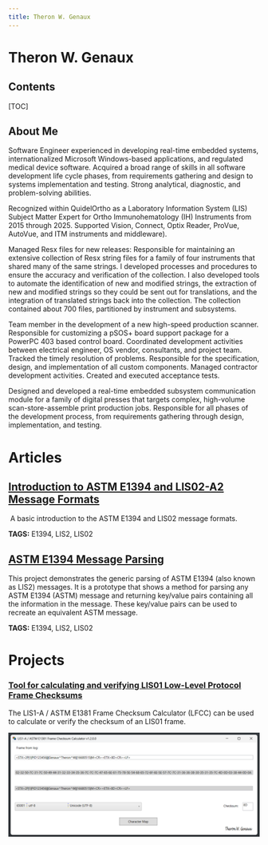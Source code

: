```yaml
---
title: Theron W. Genaux
---
```


# Theron W. Genaux

## Contents

[TOC]

## About Me

Software Engineer experienced in developing real-time embedded systems, internationalized Microsoft Windows-based applications, and regulated medical device software. Acquired a broad range of skills in all software development life cycle phases, from requirements gathering and design to systems implementation and testing. Strong analytical, diagnostic, and problem-solving abilities.

Recognized within QuidelOrtho as a Laboratory Information System (LIS) Subject Matter Expert for Ortho Immunohematology (IH) Instruments from 2015 through 2025. Supported Vision, Connect, Optix Reader, ProVue, AutoVue, and ITM instruments and middleware).

Managed Resx files for new releases: Responsible for maintaining an extensive collection of Resx string files for a family of four instruments that shared many of the same strings. I developed processes and procedures to ensure the accuracy and verification of the collection. I also developed tools to automate the identification of new and modified strings, the extraction of new and modified strings so they could be sent out for translations, and the integration of translated strings back into the collection. The collection contained about 700 files, partitioned by instrument and subsystems. 

Team member in the development of a new high-speed production scanner. Responsible for customizing a pSOS+ board support package for a PowerPC 403 based control board. Coordinated development activities between electrical engineer, OS vendor, consultants, and project team. Tracked the timely resolution of problems. Responsible for the specification, design, and implementation of all custom components. Managed contractor development activities. Created and executed acceptance tests.

Designed and developed a real-time embedded subsystem communication module for a family of digital presses that targets complex, high-volume scan-store-assemble print production jobs. Responsible for all phases of the development process, from requirements gathering through design, implementation, and testing.

# Articles

## [Introduction to ASTM E1394 and LIS02-A2 Message Formats](https://twgenaux.github.io/MessageFormats/MessageFormats)

​	A basic introduction to the ASTM E1394 and LIS02 message formats.

**TAGS:** E1394, LIS2, LIS02

## [ASTM E1394 Message Parsing](https://twgenaux.github.io/ASTME1394MessagParsing/ASTME1394MessagParsing)  

This project demonstrates the generic parsing of ASTM E1394 (also known as LIS2) messages. It is a prototype that shows a method for parsing any ASTM E1394 (ASTM) message and returning key/value pairs containing all the information in the message. These key/value pairs can be used to recreate an equivalent ASTM message.

**TAGS:** E1394, LIS2, LIS02

# Projects

### [Tool for calculating and verifying LIS01 Low-Level Protocol Frame Checksums](https://github.com/twgenaux/LIS01-Checksum-Calculatpr-Verifier) 

The LIS1-A / ASTM E1381 Frame Checksum Calculator (LFCC) can be used to calculate or verify the checksum of an LIS01 frame.

![image-20250314201901833.png](https://github.com/twgenaux/LIS01-Checksum-Calculatpr-Verifier/blob/main/README.assets/image-20250314201901833.png?raw=true) 

